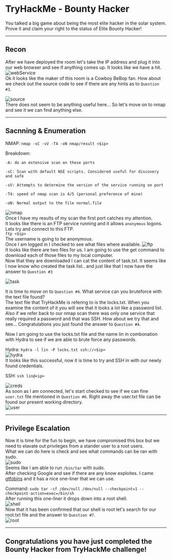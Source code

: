 # TryHackMe - Bounty Hacker 
You talked a big game about being the most elite hacker in the solar system. Prove it and claim your right to the status of Elite Bounty Hacker!
 
---
## Recon 
After we have deployed the room let's take the IP address and plug it into our web browser and see if anything comes up.
It looks like we have a hit.
![webService](images/1.png "webService")  
Ok it looks like the maker of this room is a Cowboy BeBop fan. How about we check out the source code to see if there are any hints as to `Question #3`.  

![source](images/2.png "source")  
There does not seem to be anything useful here... So let's move on to nmap and see it we can find anything else.  

---
## Sacnning & Enumeration 

NMAP: `nmap -sC -sV -T4 -oN nmap/result <$ip>`

Breakdown:
```
-A: do an extensive scan on these ports

-sC: Scan with default NSE scripts. Considered useful for discovery and safe

-sV: Attempts to determine the version of the service running on port

-T4: speed of nmap scan is 4/5 (personal preference of mine)

-oN: Normal output to the file normal.file
```  
![nmap](images/3.png "nmap")  
Once I have my results of my scan the first port catches my attention.  
It looks like there is an FTP service running and it allows `anonymous` logons.  
Lets try and connect to this FTP.  
`ftp <$ip>`  
The username is going to be anonymous.  
Once I am logged in I checked to see what files where available.
![ftp](images/4.png "ftp")  
It looks like there are two files for us. I am going to use the get command to download each of those files to my local computer.  
Now that they are downloaded I can cat the content of task.txt. It seems like I now know who created the task list.. and just like that I now have the answer to `Question #3`  

![task](images/5.png "task")  

It is time to move on to `Question #4`. What service can you bruteforce with the text file found?  
The text file that TryHackMe is refering to is the locks.txt. When you examine the content of it you will see that it looks a lot like a password list.  
Also if we refer back to our nmap scan there was only one service that really required a password and that was SSH. How about we try that and see... Congratulations you just found the answer to `Question #4`.  

Now I am going to use the locks.txt file and the name lin in combonation with Hydra to see if we are able to brute force any passwords.  

Hydra: `hydra -l lin -P locks.txt ssh://<$ip>`  
![hydra](images/6.png "hydra")  
It looks like this successful, now it is time to try and SSH in with our newly found credentials.

SSH: `ssh lin@<ip>`  

![creds](images/7.png "creds")  
As soon as I am connected, let's start checked to see if we can fine `user.txt` file mentioned in `Question #6`.
Right away the user.txt file can be found our present working directory.  
 ![user](images/8.png "user")  

---
## Privilege Escalation
 
 Now it is time for the fun to begin, we have compromised this box but we need to elavate out privileges from a stander user to a root users.  
 What we can do here is check and see what commands can be ran with sudo.  
 ![sudo](images/9.png "sudo")  
 Seems like I am able to run `/bin/tar` with sudo.  
After checking Google and see if there are any know exploites. I came [gtfobins](https://gtfobins.github.io/gtfobins/tar/) and it has a nice one-liner that we can use.

Command: `sudo tar -cf /dev/null /dev/null --checkpoint=1 --checkpoint-action=exec=/bin/sh`  
After running this one-liner it drops down into a root shell.  
![shell](images/10.png "shell")  
Now that it has been confirmed that our shell is root let's search for our root.txt file and the answer to `Question #7`.  
![root](images/11.png "root")  

---
## Congratulations you have just completed the Bounty Hacker from TryHackMe challenge!

